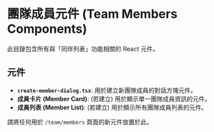 # 團隊成員元件 (Team Members Components)

此目錄包含所有與「同伴列表」功能相關的 React 元件。

## 元件

- **`create-member-dialog.tsx`**: 用於建立新團隊成員的對話方塊元件。
- **成員卡片 (Member Card)**: (若建立) 用於顯示單一團隊成員資訊的元件。
- **成員列表 (Member List)**: (若建立) 用於顯示所有團隊成員列表的元件。

請將任何用於 `/team/members` 頁面的新元件放置於此。
